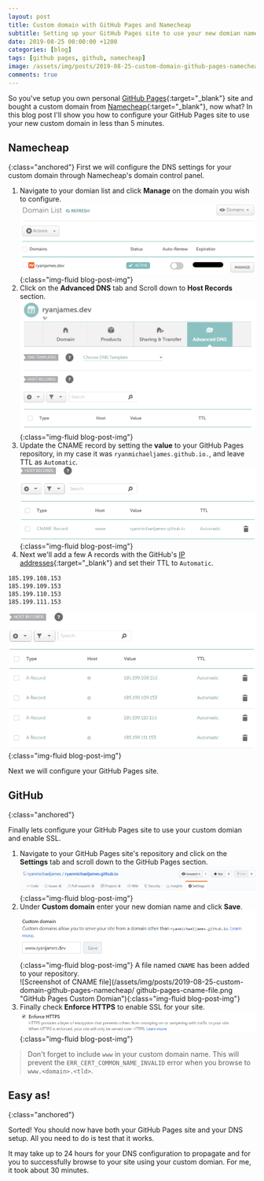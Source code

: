 ```yaml
---
layout: post
title: Custom domain with GitHub Pages and Namecheap
subtitle: Setting up your GitHub Pages site to use your new domian name you bought from Namecheap
date: 2019-08-25 00:00:00 +1200
categories: [blog]
tags: [github pages, github, namecheap]
image: /assets/img/posts/2019-08-25-custom-domain-github-pages-namecheap/banner.png
comments: true
---
```


So you've setup you own personal [GitHub Pages](https://pages.github.com){:target="_blank"} site and bought a custom domain from [Namecheap](https://www.namecheap.com){:target="_blank"}, now what? In this blog post I'll show you how to configure your GitHub Pages site to use your new custom domain in less than 5 minutes.

## Namecheap
{:class="anchored"}
First we will configure the DNS settings for your custom domain through Namecheap's domain control panel.

1. Navigate to your domian list and click **Manage** on the domain you wish to configure.  
![Screenshot of the Namecheap domain list](/assets/img/posts/2019-08-25-custom-domain-github-pages-namecheap/namecheap-domian-list.png "Namecheap domian list"){:class="img-fluid blog-post-img"}
2. Click on the **Advanced DNS** tab and Scroll down to **Host Records** section.  
![Screenshot of the Namecheap DNS control panel](/assets/img/posts/2019-08-25-custom-domain-github-pages-namecheap/namecheap-advanced-dns.png "Namecheap Advanced DNS"){:class="img-fluid blog-post-img"}
4. Update the CNAME record by setting the **value** to your GitHub Pages repository, in my case it was `ryanmichaeljames.github.io.`, and leave TTL as `Automatic`.  
![Screenshot of the CNAME record](/assets/img/posts/2019-08-25-custom-domain-github-pages-namecheap/namecheap-cname-record.png "Namecheap CNAME Record"){:class="img-fluid blog-post-img"}
5. Next we'll add a few A records with the GitHub's [IP addresses](https://help.github.com/en/articles/setting-up-an-apex-domain#configuring-a-records-with-your-dns-provider){:target="_blank"} and set their TTL to `Automatic`.  
```
185.199.108.153
185.199.109.153
185.199.110.153
185.199.111.153
```
![Screenshot of the A records](/assets/img/posts/2019-08-25-custom-domain-github-pages-namecheap/namecheap-a-records.png "Namecheap A Records"){:class="img-fluid blog-post-img"}

Next we will configure your GitHub Pages site.

## GitHub
{:class="anchored"}

Finally lets configure your GitHub Pages site to use your custom domian and enable SSL.

1. Navigate to your GitHub Pages site's repository and click on the **Settings** tab and scroll down to the GitHub Pages section.  
![Screenshot of the GitHub settings tab.](/assets/img/posts/2019-08-25-custom-domain-github-pages-namecheap/github-pages-settings.png "GitHub Pages Settings"){:class="img-fluid blog-post-img"}
3. Under **Custom domain** enter your new domian name and click **Save**.  
![Screenshot of the GitHub Pages custom domain field](/assets/img/posts/2019-08-25-custom-domain-github-pages-namecheap/github-pages-custom-domian.png "GitHub Pages Custom Domian"){:class="img-fluid blog-post-img"}
A file named `CNAME` has been added to your repository.  
![Screenshot of CNAME file](/assets/img/posts/2019-08-25-custom-domain-github-pages-namecheap/
github-pages-cname-file.png "GitHub Pages Custom Domian"){:class="img-fluid blog-post-img"}
5. Finally check **Enforce HTTPS** to enable SSL for your site.  
![Screenshot of the GitHub Pages enforce HTTPs field](/assets/img/posts/2019-08-25-custom-domain-github-pages-namecheap/github-pages-enforce-https.png "GitHub Pages Custom Domian"){:class="img-fluid blog-post-img"}


> Don't forget to include `www` in your custom domain name. This will prevent the  `ERR_CERT_COMMON_NAME_INVALID` error when you browse to `www.<domain>.<tld>`.

## Easy as!
{:class="anchored"}

Sorted! You should now have both your GitHub Pages site and your DNS setup. All you need to do is test that it works.

It may take up to 24 hours for your DNS configuration to propagate and for you to successfully browse to your site using your custom domian. For me, it took about 30 minutes.